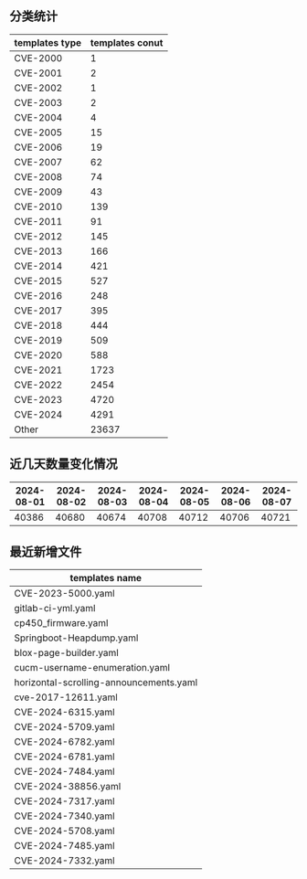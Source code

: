 ## 分类统计
| templates type | templates conut | 
| --- | --- |
| CVE-2000 | 1 |
| CVE-2001 | 2 |
| CVE-2002 | 1 |
| CVE-2003 | 2 |
| CVE-2004 | 4 |
| CVE-2005 | 15 |
| CVE-2006 | 19 |
| CVE-2007 | 62 |
| CVE-2008 | 74 |
| CVE-2009 | 43 |
| CVE-2010 | 139 |
| CVE-2011 | 91 |
| CVE-2012 | 145 |
| CVE-2013 | 166 |
| CVE-2014 | 421 |
| CVE-2015 | 527 |
| CVE-2016 | 248 |
| CVE-2017 | 395 |
| CVE-2018 | 444 |
| CVE-2019 | 509 |
| CVE-2020 | 588 |
| CVE-2021 | 1723 |
| CVE-2022 | 2454 |
| CVE-2023 | 4720 |
| CVE-2024 | 4291 |
| Other | 23637 |
## 近几天数量变化情况
|2024-08-01 | 2024-08-02 | 2024-08-03 | 2024-08-04 | 2024-08-05 | 2024-08-06 | 2024-08-07|
|--- | ------ | ------ | ------ | ------ | ------ | ---|
|40386 | 40680 | 40674 | 40708 | 40712 | 40706 | 40721|
## 最近新增文件
| templates name | 
| --- |
| CVE-2023-5000.yaml |
| gitlab-ci-yml.yaml |
| cp450_firmware.yaml |
| Springboot-Heapdump.yaml |
| blox-page-builder.yaml |
| cucm-username-enumeration.yaml |
| horizontal-scrolling-announcements.yaml |
| cve-2017-12611.yaml |
| CVE-2024-6315.yaml |
| CVE-2024-5709.yaml |
| CVE-2024-6782.yaml |
| CVE-2024-6781.yaml |
| CVE-2024-7484.yaml |
| CVE-2024-38856.yaml |
| CVE-2024-7317.yaml |
| CVE-2024-7340.yaml |
| CVE-2024-5708.yaml |
| CVE-2024-7485.yaml |
| CVE-2024-7332.yaml |
